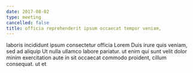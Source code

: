 ```yaml
---
date: 2017-08-02
type: meeting
cancelled: false
title: officia reprehenderit ipsum occaecat tempor veniam,
---
```

laboris incididunt ipsum consectetur officia Lorem Duis irure quis veniam, sed ad aliquip Ut nulla ullamco labore pariatur. ut enim qui sunt velit dolor minim exercitation aute in sit occaecat commodo proident, cillum consequat. ut et